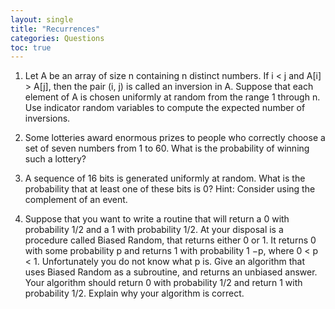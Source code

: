 ```yaml
---
layout: single
title: "Recurrences"
categories: Questions
toc: true
---
```


1. Let A be an array of size n containing n distinct numbers. If i < j and A[i] > A[j], then the
pair (i, j) is called an inversion in A. Suppose that each element of A is chosen uniformly at random from
the range 1 through n. Use indicator random variables to compute the expected number of inversions.

2. Some lotteries award enormous prizes to people who correctly choose a set of seven numbers
from 1 to 60. What is the probability of winning such a lottery?

3. A sequence of 16 bits is generated uniformly at random. What is the probability that at least
one of these bits is 0?
Hint: Consider using the complement of an event.

4. Suppose that you want to write a routine that will return a 0 with probability 1/2 and a 1 with
probability 1/2. At your disposal is a procedure called Biased Random, that returns either 0 or 1. It returns
0 with some probability p and returns 1 with probability 1 −p, where 0 < p < 1. Unfortunately you do
not know what p is. Give an algorithm that uses Biased Random as a subroutine, and returns an unbiased
answer. Your algorithm should return 0 with probability 1/2 and return 1 with probability 1/2. Explain
why your algorithm is correct.